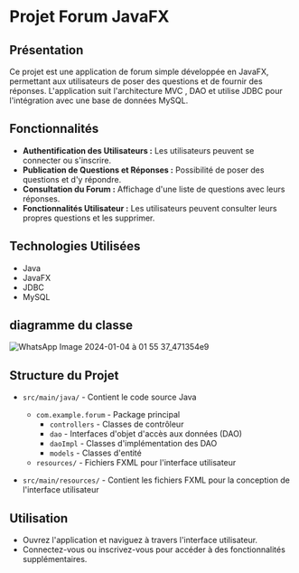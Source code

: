 # Projet Forum JavaFX

## Présentation

Ce projet est une application de forum simple développée en JavaFX, permettant aux utilisateurs de poser des questions et de fournir des réponses. L'application suit l'architecture MVC , DAO et utilise JDBC pour l'intégration avec une base de données MySQL.

## Fonctionnalités

- **Authentification des Utilisateurs :** Les utilisateurs peuvent se connecter ou s'inscrire.
- **Publication de Questions et Réponses :** Possibilité de poser des questions et d'y répondre.
- **Consultation du Forum :** Affichage d'une liste de questions avec leurs réponses.
- **Fonctionnalités Utilisateur :** Les utilisateurs peuvent consulter leurs propres questions et les supprimer.

## Technologies Utilisées

- Java
- JavaFX
- JDBC
- MySQL 

## diagramme du classe 

![WhatsApp Image 2024-01-04 à 01 55 37_471354e9](https://github.com/AhmedBelkadi/forum-app/assets/136114058/21888f43-a5b2-4b01-a3bd-dc809b0edd59)


## Structure du Projet

- `src/main/java/` - Contient le code source Java
  - `com.example.forum` - Package principal
    - `controllers` - Classes de contrôleur
    - `dao` - Interfaces d'objet d'accès aux données (DAO)
    - `daoImpl` - Classes d'implémentation des DAO
    - `models` - Classes d'entité
  - `resources/` - Fichiers FXML pour l'interface utilisateur

- `src/main/resources/` - Contient les fichiers FXML pour la conception de l'interface utilisateur

## Utilisation

- Ouvrez l'application et naviguez à travers l'interface utilisateur.
- Connectez-vous ou inscrivez-vous pour accéder à des fonctionnalités supplémentaires.
